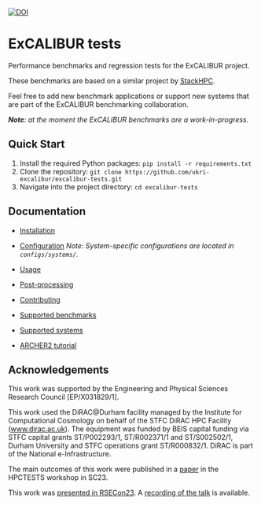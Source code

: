 [
![DOI](https://zenodo.org/badge/381099159.svg)
](https://zenodo.org/doi/10.5281/zenodo.11144871)

# ExCALIBUR tests

Performance benchmarks and regression tests for the ExCALIBUR project.

These benchmarks are based on a similar project by
[StackHPC](https://github.com/stackhpc/hpc-tests).

Feel free to add new benchmark applications or support new systems that are part of the
ExCALIBUR benchmarking collaboration.

_**Note**: at the moment the ExCALIBUR benchmarks are a work-in-progress._

## Quick Start


1. Install the required Python packages: `pip install -r requirements.txt`
2. Clone the repository: `git clone https://github.com/ukri-excalibur/excalibur-tests.git`
3. Navigate into the project directory: `cd excalibur-tests`


## Documentation

- [Installation](https://ukri-excalibur.github.io/excalibur-tests/install/)
- [Configuration](https://ukri-excalibur.github.io/excalibur-tests/setup/)
_Note: System-specific configurations are located in `configs/systems/`._

- [Usage](https://ukri-excalibur.github.io/excalibur-tests/use/)
- [Post-processing](https://ukri-excalibur.github.io/excalibur-tests/post-processing/)
- [Contributing](https://ukri-excalibur.github.io/excalibur-tests/contributing/)
- [Supported benchmarks](https://ukri-excalibur.github.io/excalibur-tests/apps/)
- [Supported systems](https://ukri-excalibur.github.io/excalibur-tests/systems/)
- [ARCHER2 tutorial](https://ukri-excalibur.github.io/excalibur-tests/tutorial/tutorial/)

## Acknowledgements

This work was supported by the Engineering and Physical Sciences
Research Council [EP/X031829/1].

This work used the DiRAC@Durham facility managed by the Institute for Computational 
Cosmology on behalf of the STFC DiRAC HPC Facility (www.dirac.ac.uk). The equipment 
was funded by BEIS capital funding via STFC capital grants ST/P002293/1, ST/R002371/1
and ST/S002502/1, Durham University and STFC operations grant ST/R000832/1. 
DiRAC is part of the National e-Infrastructure.

The main outcomes of this work were published in a [paper](https://dl.acm.org/doi/10.1145/3624062.3624133) in the HPCTESTS workshop in SC23.

This work was [presented in RSECon23](https://virtual.oxfordabstracts.com/#/event/4430/submission/74). A [recording of the talk](https://youtu.be/vpTD_tJqWOA?si=zl9sWvPEQYyPhJTV) is available.
